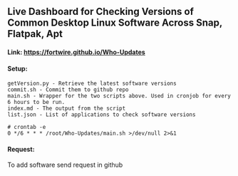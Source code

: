 ## Live Dashboard for Checking Versions of Common Desktop Linux Software Across Snap, Flatpak, Apt

#### Link: https://fortwire.github.io/Who-Updates

#### Setup:

	getVersion.py - Retrieve the latest software versions
	commit.sh - Commit them to github repo
	main.sh - Wrapper for the two scripts above. Used in cronjob for every 6 hours to be run.
	index.md - The output from the script
	list.json - List of applications to check software versions
	
	# crontab -e
	0 */6 * * * /root/Who-Updates/main.sh >/dev/null 2>&1
	
#### Request:

To add software send request in github
